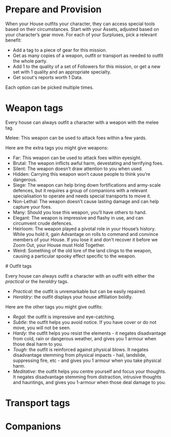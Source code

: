 # Prepare and Provision
When your House outfits your character, they can access special tools based on their circumstances. 
Start with your Assets, adjusted based on your character’s gear move.
For each of your Surpluses, pick a relevant benefit: 

* Add a tag to a piece of gear for this mission. 
* Get as many copies of a weapon, outfit or transport as needed to outfit the whole party. 
* Add 1 to the quality of a set of Followers for this mission, or get a new set with 1 quality and an appropriate specialty. 
* Get scout's reports worth 1 Data. 

Each option can be picked multiple times.

# Weapon tags

Every house can always outfit a character with a weapon with the melee tag.

Melee: This weapon can be used to attack foes within a few yards.

Here are the extra tags you might give weapons:

* Far: This weapon can be used to attack foes within eyesight.
* Brutal: The weapon inflicts awful harm, devestating and terrifying foes.
* Silent: The weapon doesn’t draw attention to you when used.
* Hidden: Carrying this weapon won’t cause people to think you’re dangerous.
* Siege: The weapon can help bring down fortifications and army-scale defences, but it requires a group of companions with a relevant specialisation to operate and needs special transports to move it.
* Non-Lethal: The weapon doesn’t cause lasting damage and can help capture your foes.
* Many: Should you lose this weapon, you’ll have others to hand.
* Elegant: The weapon is impressive and flashy in use, and can circumvent crude defences.
* Heirloom: The weapon played a pivotal role in your House’s history. While you hold it, gain Advantage on rolls to command and convince members of your House. If you lose it and don’t recover it before we Zoom Out, your House must Hold Together.
* Weird: Something of the old lore of the land clings to the weapon, causing a particular spooky effect specific to the weapon.

# Outfit tags

Every house can always outfit a character with an outfit with either the *practical* or the *heraldry* tags.

* *Practical*: the outfit is unremarkable but can be easily repaired.
* *Heraldry*: the outfit displays your house affiliation boldly.

Here are the other tags you might give outfits:

* *Regal*: the outfit is impressive and eye-catching.
* *Subtle*: the outfit helps you avoid notice. If you have cover or do not move, you will not be seen.
* *Hardy*: the outfit helps you resist the elements - it negates disadvantage from cold, rain or dangerous weather, and gives you 1 armour when those deal harm to you.
* *Tough*: the outfit is reinforced against physical blows. It negates disadvantage stemming from physical impacts - hail, landslide, suppressing fire, etc - and gives you 1 armour when you take physical harm.
* *Meditative*: the outfit helps you centre yourself and focus your thoughts. It negates disadvantage stemming from distraction, intrusive thoughts and hauntings, and gives you 1-armour when those deal damage to you.
# Transport tags

# Companions

